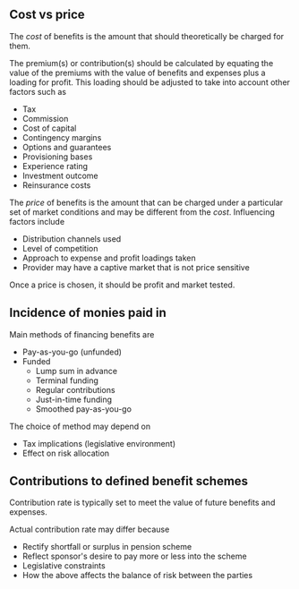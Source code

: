 ## Cost vs price

The _cost_ of benefits is the amount that should theoretically be charged
for them.

The premium(s) or contribution(s) should be calculated by equating the value
of the premiums with the value of benefits and expenses plus a loading for
profit.
This loading should be adjusted to take into account other factors such as

- Tax
- Commission
- Cost of capital
- Contingency margins
- Options and guarantees
- Provisioning bases
- Experience rating
- Investment outcome
- Reinsurance costs

The _price_ of benefits is the amount that can be charged under a
particular set of market conditions and may be different from the _cost_.
Influencing factors include

- Distribution channels used
- Level of competition
- Approach to expense and profit loadings taken
- Provider may have a captive market that is not price sensitive

Once a price is chosen, it should be profit and market tested.

## Incidence of monies paid in

Main methods of financing benefits are

- Pay-as-you-go (unfunded)
- Funded
    - Lump sum in advance
    - Terminal funding
    - Regular contributions
    - Just-in-time funding
    - Smoothed pay-as-you-go

The choice of method may depend on

- Tax implications (legislative environment)
- Effect on risk allocation

## Contributions to defined benefit schemes

Contribution rate is typically set to meet the value of future benefits
and expenses.

Actual contribution rate may differ because

- Rectify shortfall or surplus in pension scheme
- Reflect sponsor's desire to pay more or less into the scheme
- Legislative constraints
- How the above affects the balance of risk between the parties
